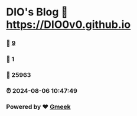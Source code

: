 # DIO's Blog :link: https://DIO0v0.github.io 
### :page_facing_up: [9](https://DIO0v0.github.io/tag.html) 
### :speech_balloon: 1 
### :hibiscus: 25963 
### :alarm_clock: 2024-08-06 10:47:49 
### Powered by :heart: [Gmeek](https://github.com/Meekdai/Gmeek)
